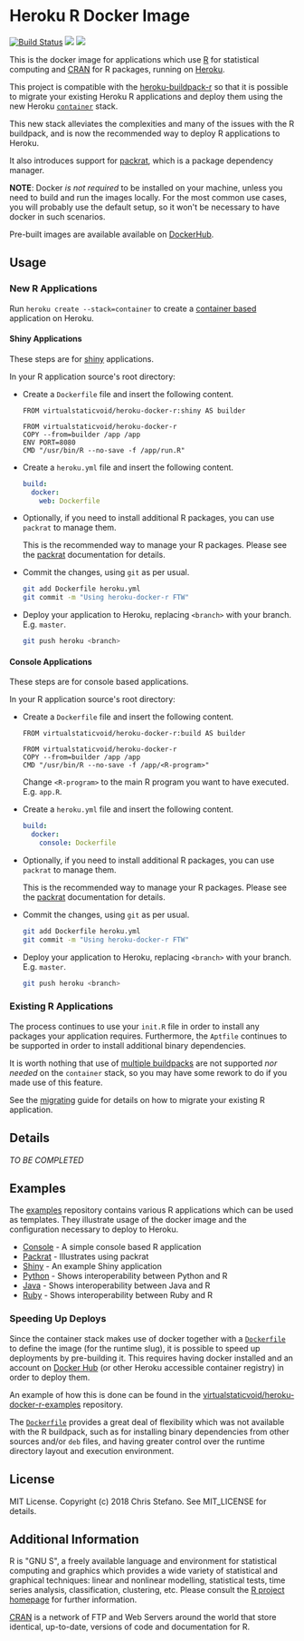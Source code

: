 # Heroku R Docker Image

[![Build Status](https://travis-ci.org/virtualstaticvoid/heroku-docker-r.svg?branch=master)](https://travis-ci.org/virtualstaticvoid/heroku-docker-r)
[![](https://images.microbadger.com/badges/version/virtualstaticvoid/heroku-docker-r.svg)](https://microbadger.com/images/virtualstaticvoid/heroku-docker-r)
[![](https://images.microbadger.com/badges/image/virtualstaticvoid/heroku-docker-r.svg)](https://microbadger.com/images/virtualstaticvoid/heroku-docker-r)

This is the docker image for applications which use [R][2] for statistical computing and [CRAN][3] for R packages, running on [Heroku][4].

This project is compatible with the [heroku-buildpack-r][5] so that it is possible to migrate your existing Heroku R applications and deploy them using the new Heroku [`container`][7] stack.

This new stack alleviates the complexities and many of the issues with the R buildpack, and is now the recommended way to deploy R applications to Heroku.

It also introduces support for [packrat][8], which is a package dependency manager.

**NOTE**: Docker *is not required* to be installed on your machine, unless you need to build and run the images locally. For the most common use cases, you will probably use the default setup, so it won't be necessary to have docker in such scenarios.

Pre-built images are available available on [DockerHub][13].

## Usage

### New R Applications

Run `heroku create --stack=container` to create a [container based][7] application on Heroku.

#### Shiny Applications

These steps are for [shiny][14] applications.

In your R application source's root directory:

* Create a `Dockerfile` file and insert the following content.

  ```
  FROM virtualstaticvoid/heroku-docker-r:shiny AS builder

  FROM virtualstaticvoid/heroku-docker-r
  COPY --from=builder /app /app
  ENV PORT=8080
  CMD "/usr/bin/R --no-save -f /app/run.R"
  ```

* Create a `heroku.yml` file and insert the following content.

  ```yaml
  build:
    docker:
      web: Dockerfile
  ```

* Optionally, if you need to install additional R packages, you can use `packrat` to manage them.

  This is the recommended way to manage your R packages. Please see the [packrat][8] documentation for details.

* Commit the changes, using `git` as per usual.

  ```bash
  git add Dockerfile heroku.yml
  git commit -m "Using heroku-docker-r FTW"
  ```

* Deploy your application to Heroku, replacing `<branch>` with your branch. E.g. `master`.

  ```bash
  git push heroku <branch>
  ```

#### Console Applications

These steps are for console based applications.

In your R application source's root directory:

* Create a `Dockerfile` file and insert the following content.

  ```
  FROM virtualstaticvoid/heroku-docker-r:build AS builder

  FROM virtualstaticvoid/heroku-docker-r
  COPY --from=builder /app /app
  CMD "/usr/bin/R --no-save -f /app/<R-program>"
  ```

  Change `<R-program>` to the main R program you want to have executed. E.g. `app.R`.

* Create a `heroku.yml` file and insert the following content.

  ```yaml
  build:
    docker:
      console: Dockerfile
  ```

* Optionally, if you need to install additional R packages, you can use `packrat` to manage them.

  This is the recommended way to manage your R packages. Please see the [packrat][8] documentation for details.

* Commit the changes, using `git` as per usual.

  ```bash
  git add Dockerfile heroku.yml
  git commit -m "Using heroku-docker-r FTW"
  ```

* Deploy your application to Heroku, replacing `<branch>` with your branch. E.g. `master`.

  ```bash
  git push heroku <branch>
  ```

### Existing R Applications

The process continues to use your `init.R` file in order to install any packages your application requires. Furthermore, the `Aptfile` continues to be supported in order to install additional binary dependencies.

It is worth nothing that use of [multiple buildpacks][12] are not supported _nor needed_ on the `container` stack, so you may have some rework to do if you made use of this feature.

See the [migrating][9] guide for details on how to migrate your existing R application.

## Details

_TO BE COMPLETED_

## Examples

The [examples][examples] repository contains various R applications which can be used as templates. They illustrate usage of the docker image and the configuration necessary to deploy to Heroku.

* [Console][examples-console] - A simple console based R application
* [Packrat][examples-packrat] - Illustrates using packrat
* [Shiny][examples-shiny] - An example Shiny application
* [Python][examples-python] - Shows interoperability between Python and R
* [Java][examples-java] - Shows interoperability between Java and R
* [Ruby][examples-ruby] - Shows interoperability between Ruby and R

### Speeding Up Deploys

Since the container stack makes use of docker together with a [`Dockerfile`][10] to define the image (for the runtime slug), it is possible to speed up deployments by pre-building it. This requires having docker installed and an account on [Docker Hub][11] (or other Heroku accessible container registry) in order to deploy them.

An example of how this is done can be found in the [virtualstaticvoid/heroku-docker-r-examples][examples-speedy] repository.

The [`Dockerfile`][10] provides a great deal of flexibility which was not available with the R buildpack, such as for installing binary dependencies from other sources and/or `deb` files, and having greater control over the runtime directory layout and execution environment.

## License

MIT License. Copyright (c) 2018 Chris Stefano. See MIT_LICENSE for details.

## Additional Information

R is "GNU S", a freely available language and environment for statistical computing and graphics which provides a wide variety of statistical and graphical techniques: linear and nonlinear modelling, statistical tests, time series analysis, classification, clustering, etc. Please consult the [R project homepage][2] for further information.

[CRAN][3] is a network of FTP and Web Servers around the world that store identical, up-to-date, versions of code and documentation for R.

[1]: https://github.com/virtualstaticvoid/heroku-docker-r
[2]: http://www.r-project.org
[3]: http://cran.r-project.org
[4]: https://heroku.com
[5]: https://github.com/virtualstaticvoid/heroku-buildpack-r
[6]: https://devcenter.heroku.com/articles/heroku-yml-build-manifest
[7]: https://devcenter.heroku.com/articles/container-registry-and-runtime
[8]: http://rstudio.github.io/packrat
[9]: https://github.com/virtualstaticvoid/heroku-docker-r/blob/master/MIGRATING.md
[10]: https://docs.docker.com/engine/reference/builder
[11]: https://hub.docker.com
[12]: https://devcenter.heroku.com/articles/using-multiple-buildpacks-for-an-app
[13]: https://hub.docker.com/r/virtualstaticvoid/heroku-docker-r
[14]: https://shiny.rstudio.com

[examples]: https://github.com/virtualstaticvoid/heroku-docker-r-examples
[examples-console]: https://github.com/virtualstaticvoid/heroku-docker-r-examples/tree/master/console
[examples-packrat]: https://github.com/virtualstaticvoid/heroku-docker-r-examples/tree/master/packrat
[examples-shiny]: https://github.com/virtualstaticvoid/heroku-docker-r-examples/tree/master/shiny
[examples-python]: https://github.com/virtualstaticvoid/heroku-docker-r-examples/tree/master/python
[examples-java]: https://github.com/virtualstaticvoid/heroku-docker-r-examples/tree/master/java
[examples-ruby]: https://github.com/virtualstaticvoid/heroku-docker-r-examples/tree/master/ruby
[examples-speedy]: https://github.com/virtualstaticvoid/heroku-docker-r-examples/tree/master/speedy
